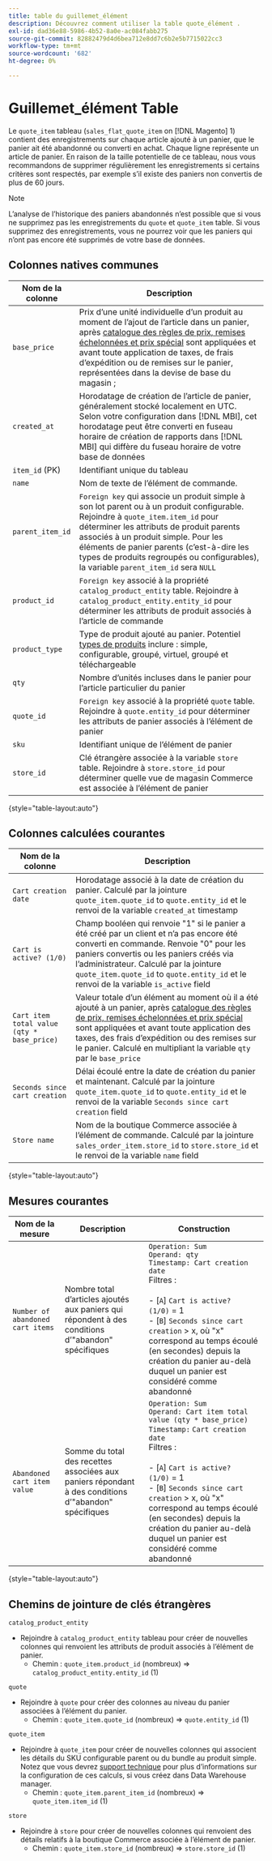 ```yaml
---
title: table du guillemet_élément
description: Découvrez comment utiliser la table quote_élément .
exl-id: dad36e88-5986-4b52-8a0e-ac084fabb275
source-git-commit: 82882479d4d6bea712e8dd7c6b2e5b7715022cc3
workflow-type: tm+mt
source-wordcount: '682'
ht-degree: 0%

---
```


# Guillemet_élément Table

Le `quote_item` tableau (`sales_flat_quote_item` on [!DNL Magento] 1) contient des enregistrements sur chaque article ajouté à un panier, que le panier ait été abandonné ou converti en achat. Chaque ligne représente un article de panier. En raison de la taille potentielle de ce tableau, nous vous recommandons de supprimer régulièrement les enregistrements si certains critères sont respectés, par exemple s’il existe des paniers non convertis de plus de 60 jours.

>[!NOTE]
>
>L’analyse de l’historique des paniers abandonnés n’est possible que si vous ne supprimez pas les enregistrements du `quote` et `quote_item` table. Si vous supprimez des enregistrements, vous ne pourrez voir que les paniers qui n’ont pas encore été supprimés de votre base de données.

## Colonnes natives communes

| **Nom de la colonne** | **Description** |
|---|---|
| `base_price` | Prix d’une unité individuelle d’un produit au moment de l’ajout de l’article dans un panier, après [catalogue des règles de prix, remises échelonnées et prix spécial](https://experienceleague.adobe.com/docs/commerce-admin/catalog/products/pricing/pricing-advanced.html) sont appliquées et avant toute application de taxes, de frais d’expédition ou de remises sur le panier, représentées dans la devise de base du magasin ; |
| `created_at` | Horodatage de création de l’article de panier, généralement stocké localement en UTC. Selon votre configuration dans [!DNL MBI], cet horodatage peut être converti en fuseau horaire de création de rapports dans [!DNL MBI] qui diffère du fuseau horaire de votre base de données |
| `item_id` (PK) | Identifiant unique du tableau |
| `name` | Nom de texte de l’élément de commande. |
| `parent_item_id` | `Foreign key` qui associe un produit simple à son lot parent ou à un produit configurable. Rejoindre à `quote_item.item_id` pour déterminer les attributs de produit parents associés à un produit simple. Pour les éléments de panier parents (c’est-à-dire les types de produits regroupés ou configurables), la variable `parent_item_id` sera `NULL` |
| `product_id` | `Foreign key` associé à la propriété `catalog_product_entity` table. Rejoindre à `catalog_product_entity.entity_id` pour déterminer les attributs de produit associés à l’article de commande |
| `product_type` | Type de produit ajouté au panier. Potentiel [types de produits](https://experienceleague.adobe.com/docs/commerce-admin/catalog/products/product-create.html#product-types) inclure : simple, configurable, groupé, virtuel, groupé et téléchargeable |
| `qty` | Nombre d’unités incluses dans le panier pour l’article particulier du panier |
| `quote_id` | `Foreign key` associé à la propriété `quote` table. Rejoindre à `quote.entity_id` pour déterminer les attributs de panier associés à l’élément de panier |
| `sku` | Identifiant unique de l’élément de panier |
| `store_id` | Clé étrangère associée à la variable `store` table. Rejoindre à `store.store_id` pour déterminer quelle vue de magasin Commerce est associée à l’élément de panier |

{style=&quot;table-layout:auto&quot;}

## Colonnes calculées courantes

| **Nom de la colonne** | **Description** |
|---|---|
| `Cart creation date` | Horodatage associé à la date de création du panier. Calculé par la jointure `quote_item.quote_id` to `quote.entity_id` et le renvoi de la variable `created_at` timestamp |
| `Cart is active? (1/0)` | Champ booléen qui renvoie &quot;1&quot; si le panier a été créé par un client et n’a pas encore été converti en commande. Renvoie &quot;0&quot; pour les paniers convertis ou les paniers créés via l’administrateur. Calculé par la jointure `quote_item.quote_id` to `quote.entity_id` et le renvoi de la variable `is_active` field |
| `Cart item total value (qty * base_price)` | Valeur totale d’un élément au moment où il a été ajouté à un panier, après [catalogue des règles de prix, remises échelonnées et prix spécial](https://experienceleague.adobe.com/docs/commerce-admin/catalog/products/pricing/pricing-advanced.html) sont appliquées et avant toute application des taxes, des frais d’expédition ou des remises sur le panier. Calculé en multipliant la variable `qty` par le `base_price` |
| `Seconds since cart creation` | Délai écoulé entre la date de création du panier et maintenant. Calculé par la jointure `quote_item.quote_id` to `quote.entity_id` et le renvoi de la variable `Seconds since cart creation` field |
| `Store name` | Nom de la boutique Commerce associée à l’élément de commande. Calculé par la jointure `sales_order_item.store_id` to `store.store_id` et le renvoi de la variable `name` field |

{style=&quot;table-layout:auto&quot;}

## Mesures courantes

| **Nom de la mesure** | **Description** | **Construction** |
|---|---|---|
| `Number of abandoned cart items` | Nombre total d’articles ajoutés aux paniers qui répondent à des conditions d’&quot;abandon&quot; spécifiques | `Operation: Sum`<br/>`Operand: qty`<br/>`Timestamp: Cart creation date`<br>Filtres :<br><br>- \[`A`\] `Cart is active? (1/0)` = 1<br>- \[`B`\] `Seconds since cart creation` > x, où &quot;x&quot; correspond au temps écoulé (en secondes) depuis la création du panier au-delà duquel un panier est considéré comme abandonné |
| `Abandoned cart item value` | Somme du total des recettes associées aux paniers répondant à des conditions d’&quot;abandon&quot; spécifiques | `Operation: Sum`<br>`Operand: Cart item total value (qty * base_price)`<br>`Timestamp:` `Cart creation date`<br>Filtres :<br><br>- \[`A`\] `Cart is active? (1/0)` = 1<br>- \[`B`\] `Seconds since cart creation` > x, où &quot;x&quot; correspond au temps écoulé (en secondes) depuis la création du panier au-delà duquel un panier est considéré comme abandonné |

{style=&quot;table-layout:auto&quot;}

## Chemins de jointure de clés étrangères

`catalog_product_entity`

* Rejoindre à `catalog_product_entity` tableau pour créer de nouvelles colonnes qui renvoient les attributs de produit associés à l’élément de panier.
   * Chemin : `quote_item.product_id` (nombreux) => `catalog_product_entity.entity_id` (1)

`quote`

* Rejoindre à `quote` pour créer des colonnes au niveau du panier associées à l’élément du panier.
   * Chemin : `quote_item.quote_id` (nombreux) => `quote.entity_id` (1)

`quote_item`

* Rejoindre à `quote_item` pour créer de nouvelles colonnes qui associent les détails du SKU configurable parent ou du bundle au produit simple. Notez que vous devrez [support technique](../../guide-overview.md) pour plus d’informations sur la configuration de ces calculs, si vous créez dans Data Warehouse manager.
   * Chemin : `quote_item.parent_item_id` (nombreux) => `quote_item.item_id` (1)

`store`

* Rejoindre à `store` pour créer de nouvelles colonnes qui renvoient des détails relatifs à la boutique Commerce associée à l’élément de panier.
   * Chemin : `quote_item.store_id` (nombreux) => `store.store_id` (1)
